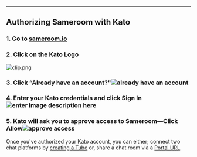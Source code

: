 ---

## Authorizing Sameroom with Kato

### 1. Go to <a href="https://sameroom.io" target="_blank">sameroom.io</a>

### 2. Click on the Kato Logo
![clip.png](https://in.kato.im/c76bb40f2a2e9a68eaa13a3ae2c8d8e4627c565c77aca6158f001f5492ec7724/Sameroom-Select-Platform-_0003_Kato.png)

### 3. Click “Already have an account?"![already have an account](https://in.kato.im/8bc677a66d6c7414b2dc1fb220a2617d82d15e2664c8349421ed05d07d907ff9/Sameroom_Kato_Already_Have_account%20copy.png)

### 4. Enter your Kato credentials and click Sign In ![enter image description here](https://in.kato.im/afeec0fcdcd45c73b7e0808a0e5ff6fc38f390e4db5d6d517930d8c688bc79c/Sameroom%20Kato%20Login%20copy.png)

### 5. Kato will ask you to approve access to Sameroom—Click Allow![approve access](https://in.kato.im/72445279e5c3634c2b39a8b267b48905d33c6236484ff571e60f72bf8560acb/Sameroom%20Kato%20Allow%20Access%20copy.png)

Once you've authorized your Kato account, you can either; connect two chat platforms by [creating a Tube](/getting-started/en/tubes-portals/tubes) or, share a chat room via a [Portal URL](/getting-started/en/tubes-portals/portals).
